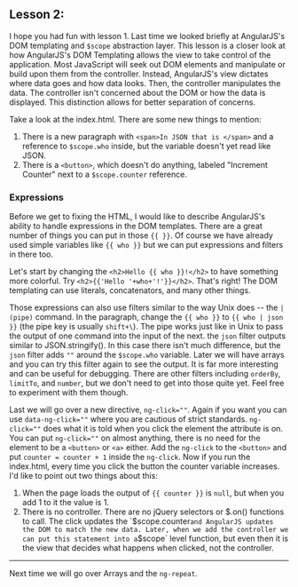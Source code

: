 ## Lesson 2:
I hope you had fun with lesson 1. Last time we looked briefly at AngularJS's DOM templating and `$scope` abstraction layer. This lesson is a closer look at how AngularJS's DOM Templating allows the view to take control of the application. Most JavaScript will seek out DOM elements and manipulate or build upon them from the controller. Instead, AngularJS's view dictates where data goes and how data looks. Then, the controller manipulates the data. The controller isn't concerned about the DOM or how the data is displayed. This distinction allows for better separation of concerns.

Take a look at the index.html. There are some new things to mention:
 1. There is a new paragraph with `<span>In JSON that is </span>` and a reference to `$scope.who` inside, but the variable doesn't yet read like JSON.
 2. There is a `<button>`, which doesn't do anything, labeled "Increment Counter" next to a `$scope.counter` reference.

### Expressions
Before we get to fixing the HTML, I would like to describe AngularJS's ability to handle expressions in the DOM templates. There are a great number of things you can put in those `{{ }}`. Of course we have already used simple variables like `{{ who }}` but we can put expressions and filters in there too.

Let's start by changing the `<h2>Hello {{ who }}!</h2>` to have something more colorful. Try `<h2>{{'Hello '+who+'!'}}</h2>`. That's right! The DOM templating can use literals, concatenators, and many other things.

Those expressions can also use filters similar to the way Unix does -- the `| (pipe)` command. In the paragraph, change the `{{ who }}` to `{{ who | json }}` (the pipe key is usually `shift+\`). The pipe works just like in Unix to pass the output of one command into the input of the next. the `json` filter outputs similar to JSON.stringify(). In this case there isn't much difference, but the `json` filter adds `""` around the `$scope.who` variable. Later we will have arrays and you can try this filter again to see the output. It is far more interesting and can be useful for debugging.
There are other filters including `orderBy`, `limitTo`, and `number`, but we don't need to get into those quite yet. Feel free to experiment with them though.

Last we will go over a new directive, `ng-click=""`. Again if you want you can use `data-ng-click=""` where you are cautious of strict standards. `ng-click=""` does what it is told when you click the element the attribute is on. You can put `ng-click=""` on almost anything, there is no need for the element to be a `<button>` or `<a>` either.
Add the `ng-click` to the `<button>` and put `counter = counter + 1` inside the `ng-click`. Now if you run the index.html, every time you click the button the counter variable increases. 
I'd like to point out two things about this:
 1. When the page loads the output of `{{ counter }}` is `null`, but when you add 1 to it the value is 1.
 2. There is no controller. There are no jQuery selectors or $.on() functions to call. The click updates the `$scope.counter` and AngularJS updates the DOM to match the new data. Later, when we add the controller we can put this statement into a `$scope` level function, but even then it is the view that decides what happens when clicked, not the controller.

***
Next time we will go over Arrays and the `ng-repeat`.